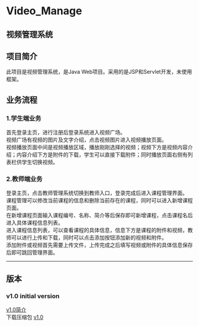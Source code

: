 # Video_Manage
视频管理系统
-----------
## 项目简介  
此项目是视频管理系统，是Java Web项目。采用的是JSP和Servlet开发，未使用框架。  
## 业务流程
### 1.学生端业务
首先登录主页，进行注册后登录系统进入视频广场。  
视频广场有视频的图片及文字介绍，点击视频图片进入视频播放页面。  
视频播放页面中间是视频播放区域，播放刚刚选择的视频；视频下方是视频内容介绍；内容介绍下方是附件的下载，学生可以直接下载附件；同时播放页面右侧有列表栏供学生切换视频。

### 2.教师端业务
登录主页，点击教师管理系统切换到教师入口，登录完成后进入课程管理界面。  
课程管理可以修改当前课程的信息和删除当前存在的课程，同时可以进入新增课程页面。  
在新增课程页面输入课程编号、名称、简介等后保存即可新增课程，点击课程名后进入具体课程信息列表。  
进入课程信息列表，可以查看课程的具体信息，信息下方是课程的附件和视频，教师可以进行上传和下载，同时可以点击添加按钮添加新的视频和附件。  
添加附件或视频首先需要上传文件，上传完成之后填写视频或附件的具体信息保存后即可跳回管理界面。
***
## 版本
### v1.0 initial version
[v1.0简介](https://github.com/BlueBlueSkyZZ/Video_Manage/releases/tag/v1.0)  
下载压缩包
[v1.0](https://github.com/BlueBlueSkyZZ/Video_Manage/archive/v1.0.zip)
